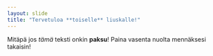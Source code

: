 ```yaml
---
layout: slide
title: "Tervetuloa **toiselle** liuskalle!"
---
```

Mitäpä jos *tämä* teksti onkin **paksu**!
Paina vasenta nuolta mennäksesi takaisin! <h1>

